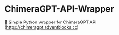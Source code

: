 # ChimeraGPT-API-Wrapper
📎 Simple Python wrapper for ChimeraGPT API (https://chimeragpt.adventblocks.cc)
